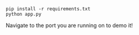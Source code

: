 ## 
```
pip install -r requirements.txt
python app.py
```

Navigate to the port you are running on to demo it!
